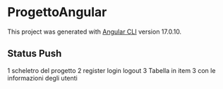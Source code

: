 # ProgettoAngular

This project was generated with [Angular CLI](https://github.com/angular/angular-cli) version 17.0.10.

## Status Push
1 scheletro del progetto
2 register login logout
3 Tabella in item 3 con le informazioni degli utenti
